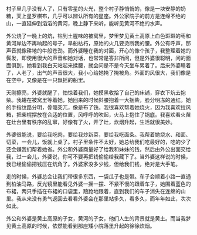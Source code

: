 村子里几乎没有人了，只有零星的火光，整个村子静悄悄的，像是一块安静的奶糖，天上星罗棋布，几乎可以辨认所有的星座。外公家院子的前方是连绵不绝的山，一直延伸到滔滔的黄河，晚上静下来听，能听见黄河不绝的水声。

外公烧了一晚上的炕，钻到土腥味的被窝里，梦里梦见黄土高原上血色斑斑的枣和黄河岸边不再响起的号子，旱船枯朽，原始的火几要烫断我的腰。外公有呼声，那声音就像耕地的牛般苍劲。而外婆睡在我的对面，开心的像个孩子，我整理着她的鬓发，即使用很大的声音和她对话，也常常是答非所问，但是外婆很聪明，问的面面俱到，她看到我白天站起来揉腰，就会问是不是今天坐车累着了。后来外婆睡着了，人老了，出气的声音很大，我小心给她掩了掩被角。外面的风很大，我们像是在空中，又像是在一只飘摇的船里。

天刚擦亮，外婆就醒了，怕惊着我们，她摸黑收拾了自己的床铺，穿衣下炕去抱柴。我蜷在被窝里等着她，她回来的时候斜腰抱着一大捆柴，脸分明冻的通红。她的手指纹路分明，骨骼突兀，像是布了铁。我很喜欢帮着她烧火，因为我喜欢拉风箱，把柴棍摆放在合适的位置，风呼呼的吹起，火马上抱住了锅底。我喜欢看火苗在灶台里有秩序的乱窜，好像有了火，开了灶，炊烟升起，生活就很美妙。

外婆很能说，要给我吃肉，要给我炒新菜，要给我吃面条。我帮着她烧水、和面、切菜，一会儿，饭就上桌了。村子里条件不太好，她总给我们吃最好的，吃的少了还会嫌我们帮着她省。外公和外婆商量好了给我和妹妹的钱，然后由外公出面交给我，过一会儿，外婆说，你可不要再把钱偷偷给我藏下了。当外婆这样说的时候，我已经偷偷把钱压在炕角了。外婆家没多少钱，但给我们钱，绝对是大手笔。

走的时候，外婆总会让我们带很多东西，一袋瓜子也是带。车子会顺着小路一直通到柏油马路，反光镜里能看见外婆一摇一摆、不紧不慢的跟着车子，她围着蓝色的布裙，两只手插在布裙的口袋里，踉跄地跟着，直到我们的车子消失在连绵的山里。我从来没有勇气返回去看看外婆会在那里站多久，看多久，而年年如此，次次如此。

外公和外婆是黄土高原的子女，黄河的子女，他们人生的背景就是黄土。而当我梦见黄土高原的时候，依然能看到那座矮小院落里升起的徐徐炊烟。
